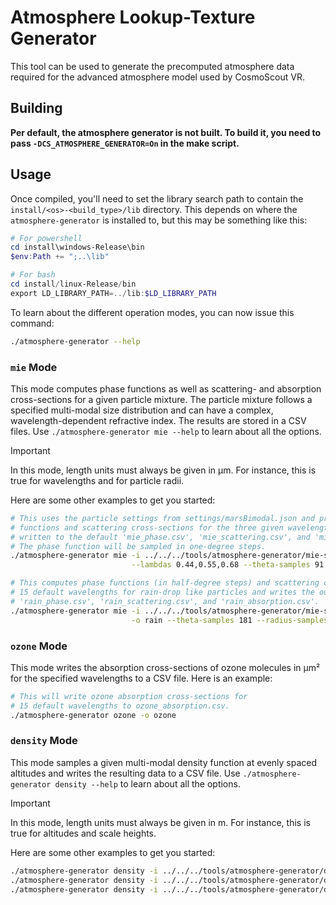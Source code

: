 <!-- 
SPDX-FileCopyrightText: German Aerospace Center (DLR) <cosmoscout@dlr.de>
SPDX-License-Identifier: CC-BY-4.0
 -->
 
 # Atmosphere Lookup-Texture Generator

This tool can be used to generate the precomputed atmosphere data required for the advanced atmosphere model used by CosmoScout VR.

## Building

**Per default, the atmosphere generator is not built.
To build it, you need to pass `-DCS_ATMOSPHERE_GENERATOR=On` in the make script.**

## Usage

Once compiled, you'll need to set the library search path to contain the `install/<os>-<build_type>/lib` directory.
This depends on where the `atmosphere-generator` is installed to, but this may be something like this:

```powershell
# For powershell
cd install\windows-Release\bin
$env:Path += ";..\lib"

# For bash
cd install/linux-Release/bin
export LD_LIBRARY_PATH=../lib:$LD_LIBRARY_PATH
```

To learn about the different operation modes, you can now issue this command:


```bash
./atmosphere-generator --help
```

### `mie` Mode

This mode computes phase functions as well as scattering- and absorption cross-sections for a given particle mixture.
The particle mixture follows a specified multi-modal size distribution and can have a complex, wavelength-dependent refractive index.
The results are stored in a CSV files.
Use `./atmosphere-generator mie --help` to learn about all the options.

> [!IMPORTANT]
> In this mode, length units must always be given in µm. For instance, this is true for wavelengths and for particle radii.

Here are some other examples to get you started:

```bash
# This uses the particle settings from settings/marsBimodal.json and precomputes the phase
# functions and scattering cross-sections for the three given wavelengths. The output will be
# written to the default 'mie_phase.csv', 'mie_scattering.csv', and 'mie_absorption.csv' files.
# The phase function will be sampled in one-degree steps.
./atmosphere-generator mie -i ../../../tools/atmosphere-generator/mie-settings/marsBimodal.json \
                           --lambdas 0.44,0.55,0.68 --theta-samples 91 --radius-samples 10000
```

```bash
# This computes phase functions (in half-degree steps) and scattering cross-sections for
# 15 default wavelengths for rain-drop like particles and writes the output to
# 'rain_phase.csv', 'rain_scattering.csv', and 'rain_absorption.csv'.
./atmosphere-generator mie -i ../../../tools/atmosphere-generator/mie-settings/rain.json \
                           -o rain --theta-samples 181 --radius-samples 1000
```

### `ozone` Mode

This mode writes the absorption cross-sections of ozone molecules in µm² for the specified wavelengths to a CSV file.
Here is an example:

```bash
# This will write ozone absorption cross-sections for
# 15 default wavelengths to ozone_absorption.csv.
./atmosphere-generator ozone -o ozone
```

### `density` Mode

This mode samples a given multi-modal density function at evenly spaced altitudes and writes the resulting data to a CSV file.
Use `./atmosphere-generator density --help` to learn about all the options.

> [!IMPORTANT]
> In this mode, length units must always be given in m. For instance, this is true for altitudes and scale heights.

Here are some other examples to get you started:

```bash
./atmosphere-generator density -i ../../../tools/atmosphere-generator/density-settings/rain.json
./atmosphere-generator density -i ../../../tools/atmosphere-generator/density-settings/mars.json --max-altitude 60000 -o mars
./atmosphere-generator density -i ../../../tools/atmosphere-generator/density-settings/ozone.json -o ozone
```